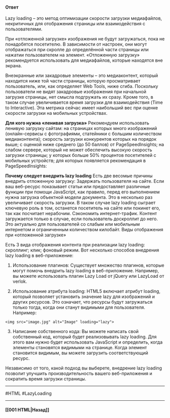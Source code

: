 #### Ответ

Lazy loading – это метод оптимизации скорости загрузки медиафайлов, некритичных для отображения страницы или взаимодействия с пользователями. 

При «отложенной загрузке» изображения не будут загружаться, пока не понадобятся посетителю. 
В зависимости от настроек, они могут отображаться при скролле до определённой части страницы или нажатии пользователем на элемент. «Отложенную загрузку» рекомендуется использовать для медиафайлов, которые находятся вне экрана. 

Внеэкранные или закадровые элементы – это медиаконтент, который находится ниже той части страницы, которую просматривает пользователь, или, как определяет Web Tools, ниже сгиба. Поскольку пользователи не видят закадровые изображения при начальной загрузке страницы, нет смысла подгружать их сразу. Кроме того, в таком случае увеличивается время загрузки для взаимодействия (Time to Interactive). Эта метрика сейчас имеет наибольший вес при оценке скорости загрузки на мобильных устройствах. 

**Для кого нужна «ленивая загрузка»** Рекомендуем использовать ленивую загрузку сайтам: на страницах которых много изображений (онлайн-сервисы с фотографиями, статейники с большим количеством медиаконтента); скорость загрузки конкурентов которых на порядок выше; с оценкой ниже среднего (до 50 баллов) от PageSpeed ​​Insights; на слабом сервере, который не может обеспечить высокую скорость загрузки страницы; у которых больше 50% процентов посетителей с мобильных устройств; для которых появляется рекомендация в PageSpeed ​​Insights:

**Почему следует внедрить lazy loading** Есть две весомые причины внедрить отложенную загрузку: Задержать пользователя на сайте. Если ваш веб-ресурс показывает статьи или предоставляет различные функции при помощи JavaScript, как правило, перед его выполнением нужна загрузка объектной модели документа. Это в несколько раз увеличивает скорость загрузки. В таком случае lazy loading сыграет ключевую роль в том, останется посетитель на сайте или покинет его, так как посчитает нерабочим. Сэкономить интернет-трафик. Контент загружается только в случае, если пользователь доскроллит до него. Это актуально для пользователей со слабым или мобильным интернетом и ограниченным количеством килобайт. Виды отображения при «отложенной загрузке» 

Есть 3 вида отображения контента при реализации lazy loading: скроллинг; клик; фоновый режим.
Вот несколько способов внедрения lazy loading в веб-приложение:

1. Использование плагинов: Существует множество плагинов, которые могут помочь внедрить lazy loading в веб-приложение. Например, вы можете использовать плагин Lazy Load от jQuery или LazyLoad от verlok.
    
2. Использование атрибута loading: HTML5 включает атрибут loading, который позволяет установить значение lazy для изображений и других ресурсов. Это означает, что ресурсы будут загружаться только тогда, когда они станут видимыми для пользователя. Например:
    

```
<img src="image.jpg" alt="Image" loading="lazy">
```

3. Написание собственного кода: Вы можете написать свой собственный код, который будет реализовывать lazy loading. Для этого вам нужно будет использовать JavaScript и определить, когда элементы становятся видимыми на странице. Когда элемент становится видимым, вы можете загрузить соответствующий ресурс.

Независимо от того, какой подход вы выберете, внедрение lazy loading позволит улучшить производительность вашего веб-приложения и сократить время загрузки страницы.

___
#HTML #LazyLoading 
___

#### [[001 HTML|Назад]]